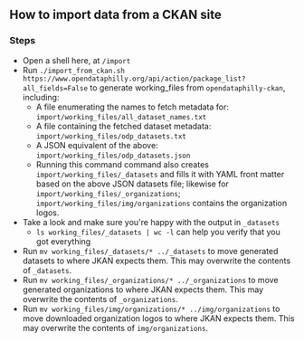 ## How to import data from a CKAN site

### Steps

- Open a shell here, at `/import`
- Run `./import_from_ckan.sh https://www.opendataphilly.org/api/action/package_list?all_fields=False` to generate working_files from `opendataphilly-ckan`, including:
  - A file enumerating the names to fetch metadata for: `import/working_files/all_dataset_names.txt`
  - A file containing the fetched dataset metadata: `import/working_files/odp_datasets.txt`
  - A JSON equivalent of the above: `import/working_files/odp_datasets.json`
  - Running this command command also creates `import/working_files/_datasets` and fills it with YAML front matter based on the above JSON datasets file; likewise for `import/working_files/_organizations`; `import/working_files/img/organizations` contains the organization logos.
- Take a look and make sure you're happy with the output in `_datasets`
  - `ls working_files/_datasets | wc -l` can help you verify that you got everything
- Run `mv working_files/_datasets/* ../_datasets` to move generated datasets to where JKAN expects them. This may overwrite the contents of `_datasets`.
- Run `mv working_files/_organizations/* ../_organizations` to move generated organizations to where JKAN expects them. This may overwrite the contents of `_organizations`.
- Run `mv working_files/img/organizations/* ../img/organizations` to move downloaded organization logos to where JKAN expects them. This may overwrite the contents of `img/organizations`.
